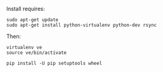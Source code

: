 Install requires:

    sudo apt-get update
    sudo apt-get install python-virtualenv python-dev rsync

Then:

    virtualenv ve
    source ve/bin/activate

    pip install -U pip setuptools wheel
